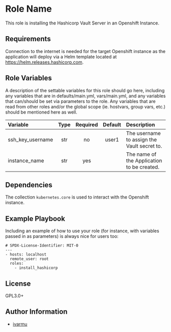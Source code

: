 Role Name
=========

This role is installing the Hashicorp Vault Server in an Openshift Instance.

Requirements
------------

Connection to the internet is needed for the target Openshift instance as the application will deploy via a Helm template located at <https://helm.releases.hashicorp.com>.

Role Variables
--------------

A description of the settable variables for this role should go here, including any variables that are in defaults/main.yml, vars/main.yml, and any variables that can/should be set via parameters to the role. Any variables that are read from other roles and/or the global scope (ie. hostvars, group vars, etc.) should be mentioned here as well.

| Variable         | Type | Required | Default | Description |
| :--------------- | :--: | :------: | :-----: | :---------- |
| ssh_key_username | str  | no       | user1   | The username to assign the Vault secret to. |
| instance_name    | str  | yes      |         | The name of the Application to be created. |

Dependencies
------------

The collection `kubernetes.core` is used to interact with the Openshift instance.

Example Playbook
----------------

Including an example of how to use your role (for instance, with variables passed in as parameters) is always nice for users too:

    # SPDX-License-Identifier: MIT-0
    ---
    - hosts: localhost
      remote_user: root
      roles:
        - install_hashicorp

License
-------

GPL3.0+

Author Information
------------------

* [ivarmu](https://github.com/ivarmu)
